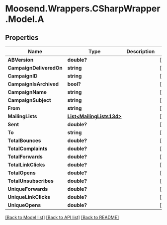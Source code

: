 # Moosend.Wrappers.CSharpWrapper.Model.A
## Properties

Name | Type | Description | Notes
------------ | ------------- | ------------- | -------------
**ABVersion** | **double?** |  | [optional] 
**CampaignDeliveredOn** | **string** |  | [optional] 
**CampaignID** | **string** |  | [optional] 
**CampaignIsArchived** | **bool?** |  | [optional] 
**CampaignName** | **string** |  | [optional] 
**CampaignSubject** | **string** |  | [optional] 
**From** | **string** |  | [optional] 
**MailingLists** | [**List&lt;MailingLists134&gt;**](MailingLists134.md) |  | [optional] 
**Sent** | **double?** |  | [optional] 
**To** | **string** |  | [optional] 
**TotalBounces** | **double?** |  | [optional] 
**TotalComplaints** | **double?** |  | [optional] 
**TotalForwards** | **double?** |  | [optional] 
**TotalLinkClicks** | **double?** |  | [optional] 
**TotalOpens** | **double?** |  | [optional] 
**TotalUnsubscribes** | **double?** |  | [optional] 
**UniqueForwards** | **double?** |  | [optional] 
**UniqueLinkClicks** | **double?** |  | [optional] 
**UniqueOpens** | **double?** |  | [optional] 

[[Back to Model list]](../README.md#documentation-for-models) [[Back to API list]](../README.md#documentation-for-api-endpoints) [[Back to README]](../README.md)

